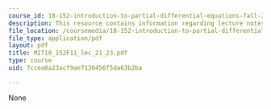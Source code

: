 ```yaml
---
course_id: 18-152-introduction-to-partial-differential-equations-fall-2011
description: This resource contains information regarding lecture notes.
file_location: /coursemedia/18-152-introduction-to-partial-differential-equations-fall-2011/7ccea8a23acf9ae7130456f5da63b2ba_MIT18_152F11_lec_21_23.pdf
file_type: application/pdf
layout: pdf
title: MIT18_152F11_lec_21_23.pdf
type: course
uid: 7ccea8a23acf9ae7130456f5da63b2ba

---
```

None